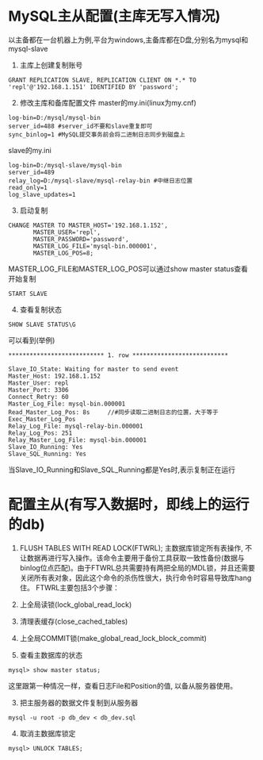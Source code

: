 # MySQL主从配置(主库无写入情况)
以主备都在一台机器上为例,平台为windows,主备库都在D盘,分别名为mysql和mysql-slave

1. 主库上创建复制账号
```
GRANT REPLICATION SLAVE, REPLICATION CLIENT ON *.* TO 'repl'@'192.168.1.151' IDENTIFIED BY 'password';
```

2. 修改主库和备库配置文件
master的my.ini(linux为my.cnf)
```
log-bin=D:/mysql/mysql-bin
server_id=488 #server_id不要和slave重复即可
sync_binlog=1 #MySQL提交事务前会将二进制日志同步到磁盘上
```

slave的my.ini
```
log-bin=D:/mysql-slave/mysql-bin
server_id=489
relay_log=D:/mysql-slave/mysql-relay-bin #中继日志位置
read_only=1
log_slave_updates=1
```

3. 启动复制
```
CHANGE MASTER TO MASTER_HOST='192.168.1.152',   
       MASTER_USER='repl',   
       MASTER_PASSWORD='password',   
       MASTER_LOG_FILE='mysql-bin.000001',   
       MASTER_LOG_POS=8;  
```
MASTER_LOG_FILE和MASTER_LOG_POS可以通过show master status查看  
开始复制 
```
START SLAVE
```

4. 查看复制状态
```
SHOW SLAVE STATUS\G
```
可以看到(举例)
```
*************************** 1. row ***************************

Slave_IO_State: Waiting for master to send event
Master_Host: 192.168.1.152
Master_User: repl
Master_Port: 3306
Connect_Retry: 60
Master_Log_File: mysql-bin.000001
Read_Master_Log_Pos: 8s     //#同步读取二进制日志的位置，大于等于Exec_Master_Log_Pos
Relay_Log_File: mysql-relay-bin.000001
Relay_Log_Pos: 251
Relay_Master_Log_File: mysql-bin.000001
Slave_IO_Running: Yes 
Slave_SQL_Running: Yes 
```
当Slave_IO_Running和Slave_SQL_Running都是Yes时,表示复制正在运行

# 配置主从(有写入数据时，即线上的运行的db)
1. FLUSH TABLES WITH READ LOCK(FTWRL);
主数据库锁定所有表操作, 不让数据再进行写入操作。该命令主要用于备份工具获取一致性备份(数据与binlog位点匹配)。由于FTWRL总共需要持有两把全局的MDL锁，并且还需要关闭所有表对象，因此这个命令的杀伤性很大，执行命令时容易导致库hang住。
FTWRL主要包括3个步骤：

1. 上全局读锁(lock_global_read_lock)
2. 清理表缓存(close_cached_tables)
3. 上全局COMMIT锁(make_global_read_lock_block_commit)

2. 查看主数据库的状态
```
mysql> show master status;
```
这里跟第一种情况一样，查看日志File和Position的值, 以备从服务器使用。

3. 把主服务器的数据文件复制到从服务器
```
mysql -u root -p db_dev < db_dev.sql
```

4. 取消主数据库锁定
```
mysql> UNLOCK TABLES;
```